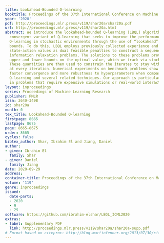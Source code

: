 ```yaml
---
title: Lookahead-Bounded Q-learning
booktitle: Proceedings of the 37th International Conference on Machine Learning
year: '2020'
pdf: http://proceedings.mlr.press/v119/shar20a/shar20a.pdf
url: http://proceedings.mlr.press/v119/shar20a.html
abstract: We introduce the lookahead-bounded Q-learning (LBQL) algorithm, a new, provably
  convergent variant of Q-learning that seeks to improve the performance of standard
  Q-learning in stochastic environments through the use of “lookahead” upper and lower
  bounds. To do this, LBQL employs previously collected experience and each iteration’s
  state-action values as dual feasible penalties to construct a sequence of sampled
  information relaxation problems. The solutions to these problems provide estimated
  upper and lower bounds on the optimal value, which we track via stochastic approximation.
  These quantities are then used to constrain the iterates to stay within the bounds
  at every iteration. Numerical experiments on benchmark problems show that LBQL exhibits
  faster convergence and more robustness to hyperparameters when compared to standard
  Q-learning and several related techniques. Our approach is particularly appealing
  in problems that require expensive simulations or real-world interactions.
layout: inproceedings
series: Proceedings of Machine Learning Research
publisher: PMLR
issn: 2640-3498
id: shar20a
month: 0
tex_title: Lookahead-Bounded Q-learning
firstpage: 8665
lastpage: 8675
page: 8665-8675
order: 8665
cycles: false
bibtex_author: Shar, Ibrahim El and Jiang, Daniel
author:
- given: Ibrahim El
  family: Shar
- given: Daniel
  family: Jiang
date: 2020-09-29
address: 
container-title: Proceedings of the 37th International Conference on Machine Learning
volume: '119'
genre: inproceedings
issued:
  date-parts:
  - 2020
  - 9
  - 29
software: https://github.com/ibrahim-elshar/LBQL_ICML2020
extras:
- label: Supplementary PDF
  link: http://proceedings.mlr.press/v119/shar20a/shar20a-supp.pdf
# Format based on citeproc: http://blog.martinfenner.org/2013/07/30/citeproc-yaml-for-bibliographies/
---
```

